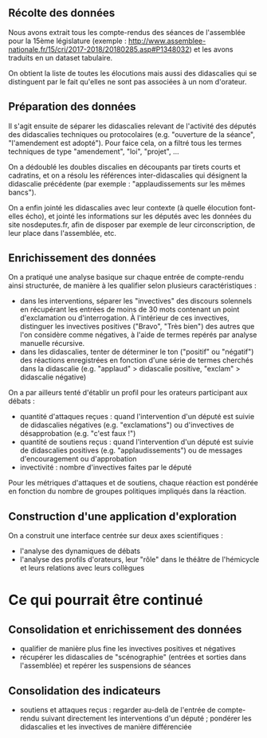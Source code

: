 ## Récolte des données

Nous avons extrait tous les compte-rendus des séances de l'assemblée pour la 15ème législature (exemple : http://www.assemblee-nationale.fr/15/cri/2017-2018/20180285.asp#P1348032) et les avons traduits en un dataset tabulaire.

On obtient la liste de toutes les élocutions mais aussi des didascalies qui se distinguent par le fait qu'elles ne sont pas associées à un nom d'orateur.

## Préparation des données

Il s'agit ensuite de séparer les didascalies relevant de l'activité des députés des didascalies techniques ou protocolaires (e.g. "ouverture de la séance", "l'amendement est adopté"). Pour faice cela, on a filtré tous les termes techniques de type "amendement", "loi", "projet", ...

On a dédoublé les doubles discalies en découpants par tirets courts et cadratins, et on a résolu les références inter-didascalies qui désignent la didascalie précédente (par exemple : "applaudissements sur les mêmes bancs").

On a enfin jointé les didascalies avec leur contexte (à quelle élocution font-elles écho), et jointé les informations sur les députés avec les données du site nosdeputes.fr, afin de disposer par exemple de leur circonscription, de leur place dans l'assemblée, etc.

## Enrichissement des données

On a pratiqué une analyse basique sur chaque entrée de compte-rendu ainsi structurée, de manière à les qualifier selon plusieurs caractéristiques :

* dans les interventions, séparer les "invectives" des discours solennels en récupérant les entrées de moins de 30 mots contenant un point d'exclamation ou d'interrogation. À l'intérieur de ces invectives, distinguer les invectives positives ("Bravo", "Très bien") des autres que l'on considère comme négatives, à l'aide de termes repérés par analyse manuelle récursive.
* dans les didascalies, tenter de déterminer le ton ("positif" ou "négatif") des réactions enregistrées en fonction d'une série de termes cherchés dans la didascalie (e.g. "applaud" > didascalie positive, "exclam" > didascalie négative)

On a par ailleurs tenté d'établir un profil pour les orateurs participant aux débats :

* quantité d'attaques reçues : quand l'intervention d'un député est suivie de didascalies négatives (e.g. "exclamations") ou d'invectives de désapprobation (e.g. "c'est faux !")
* quantité de soutiens reçus : quand l'intervention d'un député est suivie de didascalies positives (e.g. "applaudissements") ou de messages d'encouragement ou d'approbation
* invectivité : nombre d'invectives faites par le député

Pour les métriques d'attaques et de soutiens, chaque réaction est pondérée en fonction du nombre de groupes politiques impliqués dans la réaction.

## Construction d'une application d'exploration

On a construit une interface centrée sur deux axes scientifiques :

* l'analyse des dynamiques de débats
* l'analyse des profils d'orateurs, leur "rôle" dans le théâtre de l'hémicycle et leurs relations avec leurs collègues

# Ce qui pourrait être continué

## Consolidation et enrichissement des données

* qualifier de manière plus fine les invectives positives et négatives
* récupérer les didascalies de "scénographie" (entrées et sorties dans l'assemblée) et repérer les suspensions de séances

## Consolidation des indicateurs

* soutiens et attaques reçus : regarder au-delà de l'entrée de compte-rendu suivant directement les interventions d'un député ; pondérer les didascalies et les invectives de manière différenciée

